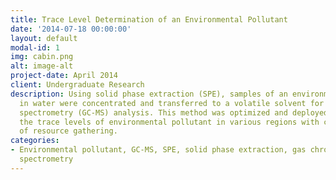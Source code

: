 ```yaml
---
title: Trace Level Determination of an Environmental Pollutant
date: '2014-07-18 00:00:00'
layout: default
modal-id: 1
img: cabin.png
alt: image-alt
project-date: April 2014
client: Undergraduate Research
description: Using solid phase extraction (SPE), samples of an environment pollutant
  in water were concentrated and transferred to a volatile solvent for a gas chromatography-mass
  spectrometry (GC-MS) analysis. This method was optimized and deployed to determine
  the trace levels of environmental pollutant in various regions with commercial activity
  of resource gathering.
categories:
- Environmental pollutant, GC-MS, SPE, solid phase extraction, gas chromatography-mass
  spectrometry
---
```

